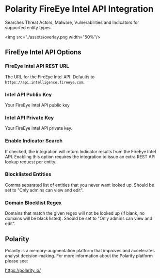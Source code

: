 # Polarity FireEye Intel API Integration

Searches Threat Actors, Malware, Vulnerabilities and Indicators for supported entity types.  

<img src="./assets/overlay.png width="50%"/>

## FireEye Intel API Options

### FireEye Intel API REST URL

The URL for the FireEye Intel API. Defaults to `https://api.intelligence.fireeye.com`.

### Intel API Public Key

Your FireEye Intel API public key

### Intel API Private Key

Your FireEye Intel API private key.

### Enable Indicator Search

If checked, the integration will return Indicator results from the FireEye Intel API. Enabling this option requires the integration to issue an extra REST API lookup request per entity.

### Blocklisted Entities

Comma separated list of entities that you never want looked up. Should be set to "Only admins can view and edit".

### Domain Blocklist Regex

Domains that match the given regex will not be looked up (if blank, no domains will be black listed). Should be set to "Only admins can view and edit".


## Polarity

Polarity is a memory-augmentation platform that improves and accelerates analyst decision-making.  For more information about the Polarity platform please see:

https://polarity.io/
